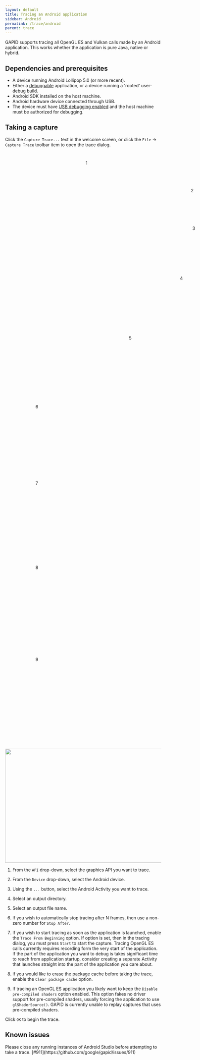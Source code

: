 ```yaml
---
layout: default
title: Tracing an Android application
sidebar: Android
permalink: /trace/android
parent: trace
---
```


GAPID supports tracing all OpenGL ES and Vulkan calls made by an Android application. This works whether the application is pure Java, native or hybrid.

## Dependencies and prerequisites

* A device running Android Lollipop 5.0 (or more recent).
* Either a [debuggable](https://developer.android.com/guide/topics/manifest/application-element.html#debug) application, or a device running a 'rooted' user-debug build.
* Android SDK installed on the host machine.
* Android hardware device connected through USB.
* The device must have [USB debugging enabled](https://developer.android.com/studio/debug/dev-options.html) and the host machine must be authorized for debugging.

## Taking a capture

Click the `Capture Trace...` text in the welcome screen, or click the `File` &rarr; `Capture Trace` toolbar item to open the trace dialog.

<div class="callout-img">
  <div style="margin: 42px 260px">1</div>
  <div style="margin: 72px 600px">2</div>
  <div style="margin: 105px 605px">3</div>
  <div style="margin: 144px 565px">4</div>
  <div style="margin: 176px 400px">5</div>
  <div style="margin: 205px 98px">6</div>
  <div style="margin: 230px 98px">7</div>
  <div style="margin: 255px 98px">8</div>
  <div style="margin: 280px 98px">9</div>
  <img src="../images/gles/capture.png" width="690" height="368"/>
</div>

<div class="callouts" markdown="block">

1. From the `API` drop-down, select the graphics API you want to trace.

1. From the `Device` drop-down, select the Android device.

1. Using the `...` button, select the Android Activity you want to trace.

1. Select an output directory.

1. Select an output file name.

1. If you wish to automatically stop tracing after N frames, then use a non-zero number for `Stop After`.

1. If you wish to start tracing as soon as the application is launched, enable the `Trace From Beginning` option. If option is set, then in the tracing dialog, you must press `Start` to start the capture.
<span class="info">Tracing OpenGL ES calls currently requires recording form the very start of the application. If the part of the application you want to debug is takes significant time to reach from application startup, consider creating a separate Activity that launches straight into the part of the application you care about.</span>

1. If you would like to erase the package cache before taking the trace, enable the `Clear package cache` option.

1. If tracing an OpenGL ES application you likely want to keep the `Disable pre-compiled shaders` option enabled. This option fakes no driver support for pre-compiled shaders, usually forcing the application to use `glShaderSource()`. GAPID is currently unable to replay captures that uses pre-compiled shaders.

</div>

Click `OK` to begin the trace.

## Known issues

<div class="issue" markdown="span">
  Please close any running instances of Android Studio before attempting to take a trace. [#911](https://github.com/google/gapid/issues/911)
</div>
